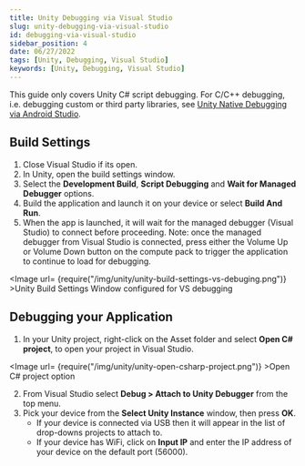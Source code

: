 ```yaml
---
title: Unity Debugging via Visual Studio
slug: unity-debugging-via-visual-studio
id: debugging-via-visual-studio
sidebar_position: 4
date: 06/27/2022
tags: [Unity, Debugging, Visual Studio]
keywords: [Unity, Debugging, Visual Studio]
---
```



This guide only covers Unity C# script debugging. For C/C++ debugging, i.e. debugging custom or third party libraries, see [Unity Native Debugging via Android Studio](/versioned_docs/version-31-Aug-2023/guides/unity/debugging/unity-native-debugging-via-android-studio.md).

## Build Settings

1. Close Visual Studio if its open.
2. In Unity, open the build settings window.
3. Select the **Development Build**, **Script Debugging** and **Wait for Managed Debugger** options.
4. Build the application and launch it on your device or select **Build And Run**.
5. When the app is launched, it will wait for the managed debugger (Visual Studio) to connect before proceeding. Note: once the managed debugger from Visual Studio is connected, press either the Volume Up or Volume Down button on the compute pack to trigger the application to continue to load for debugging.

<Image url= {require("/img/unity/unity-build-settings-vs-debuging.png")} >Unity Build Settings Window configured for VS debugging</Image>

## Debugging your Application

1. In your Unity project, right-click on the Asset folder and select **Open C# project**, to open your project in Visual Studio.

<Image url= {require("/img/unity/unity-open-csharp-project.png")} >Open C# project option</Image>

2. From Visual Studio select **Debug > Attach to Unity Debugger** from the top menu.
3. Pick your device from the **Select Unity Instance** window, then press **OK**.
   - If your device is connected via USB then it will appear in the list of drop-downs projects to attach to.
   - If your device has WiFi, click on **Input IP** and enter the IP address of your device on the default port (56000).

